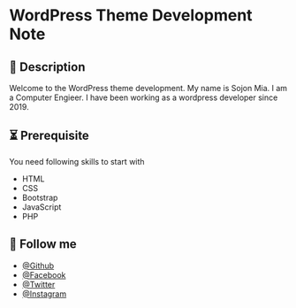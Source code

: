 # WordPress Theme Development Note

## 📝 Description
Welcome to the WordPress theme development. My name is Sojon Mia. I am a Computer Engieer. I have been working as a wordpress developer since 2019.

## ⏳ Prerequisite
You need following skills to start with
- HTML
- CSS
- Bootstrap
- JavaScript
- PHP

## 🥰 Follow me
- [@Github](https://github.com/csesojonmia23/) 
- [@Facebook](https://facebook.com/csesojonmia23/) 
- [@Twitter](https://twitter.com/csesojonmia23/) 
- [@Instagram](https://instagram.com/csesojonmia23/) 
